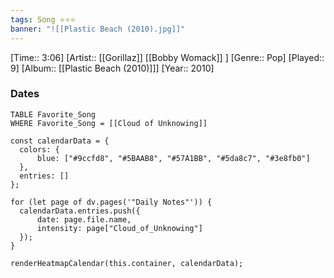 ```yaml
---
tags: Song ⭐⭐⭐ 
banner: "![[Plastic Beach (2010).jpg]]"
---
```

[Time:: 3:06]
[Artist:: [[Gorillaz]] [[Bobby Womack]] ]
[Genre:: Pop]
[Played:: 9]
[Album:: [[Plastic Beach (2010)]]]
[Year:: 2010]
### Dates
````dataview
TABLE Favorite_Song
WHERE Favorite_Song = [[Cloud of Unknowing]]
````
  ```dataviewjs
const calendarData = { 
	colors: { 
		blue: ["#9ccfd8", "#5BAAB8", "#57A1BB", "#5da8c7", "#3e8fb0"] 
	}, 
	entries: [] 
}; 

for (let page of dv.pages('"Daily Notes"')) { 
	calendarData.entries.push({ 
		date: page.file.name, 
		intensity: page["Cloud_of_Unknowing"]
	}); 
} 

renderHeatmapCalendar(this.container, calendarData);
```
